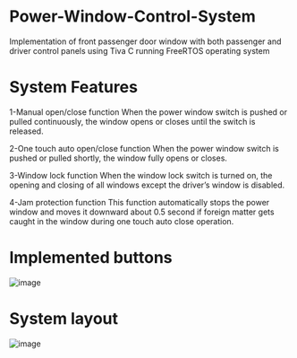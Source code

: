 # Power-Window-Control-System

Implementation of front passenger door window with both passenger and driver control panels using Tiva C running FreeRTOS operating system

# System Features

1-Manual open/close function
  When the power window switch is pushed or pulled continuously, the window opens or closes until the switch is released.
  
2-One touch auto open/close function
  When the power window switch is pushed or pulled shortly, the window fully opens or closes.
  
3-Window lock function
  When the window lock switch is turned on, the opening and closing of all windows except the driver’s window is disabled.
  
4-Jam protection function
  This function automatically stops the power window and moves it downward about 0.5 second if foreign matter gets caught in the window during one touch auto close operation.

# Implemented buttons
![image](https://github.com/user-attachments/assets/427fa2cd-c41b-40e4-b07b-d5535bb309cd)


# System layout
![image](https://github.com/user-attachments/assets/25187e06-e27d-4d0f-a1b8-b8afac18d4c3)


